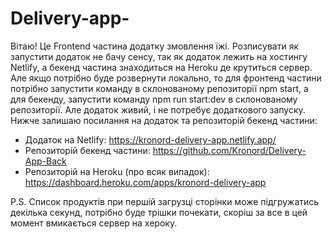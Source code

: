 # Delivery-app-
Вітаю! Це Frontend частина додатку змовлення їжі. 
Розписувати як запустити додаток не бачу сенсу, так як додаток лежить на хостингу Netlify, 
а бекенд частина знаходиться на Heroku де крутиться сервер. Але якщо потрібно буде розвернути локально,
то для фронтенд частини потрібно запустити команду в склонованому репозиторії npm start, а для бекенду,
запустити команду npm run start:dev в склонованому репозиторії. Але додаток живий, і не потребує додаткового запуску.
Нижче залишаю посилання на додаток та репозиторій бекенд частини:
- Додаток на Netlify: https://kronord-delivery-app.netlify.app/
- Репозиторій бекенд частини: https://github.com/Kronord/Delivery-App-Back
- Репозиторій на Heroku (про всяк випадок): https://dashboard.heroku.com/apps/kronord-delivery-app

P.S. Список продуктів при першій загрузці сторінки може підгружатись декілька секунд, потрібно буде трішки почекати,
скоріш за все в цей момент вмикається сервер на хероку.
